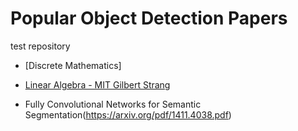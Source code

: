 # Popular Object Detection Papers

test repository

* [Discrete Mathematics]

* [Linear Algebra - MIT Gilbert Strang](https://ocw.mit.edu/courses/mathematics/18-06-linear-algebra-spring-2010/video-lectures/)


* Fully Convolutional Networks for Semantic Segmentation(https://arxiv.org/pdf/1411.4038.pdf)


